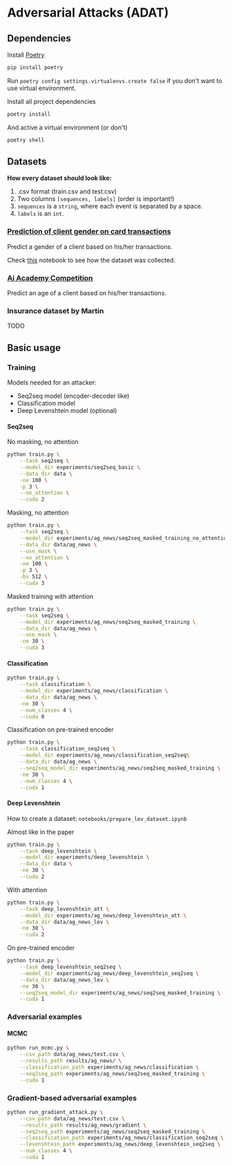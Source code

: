 # Adversarial Attacks (ADAT)

## Dependencies

Install [Poetry](https://python-poetry.org/)

```bash
pip install poetry
```

Run `poetry config settings.virtualenvs.create false` if you don't want to use virtual environment.


Install all project dependencies

```bash
poetry install
```

And active a virtual environment (or don't)

```bash
poetry shell
```


## Datasets

**How every dataset should look like:**
1. .csv format (train.csv and test.csv)
2. Two columns `[sequences, labels]` (order is important!)
3. `sequences` is a `string`, where each event is separated by a space.
4. `labels` is an `int`.

### [Prediction of client gender on card transactions](https://www.kaggle.com/c/python-and-analyze-data-final-project/data)

Predict a gender of a client based on his/her transactions.

Check [this](https://github.com/fursovia/adversarial_attacks/blob/master/notebooks/kaggle_dataset_preparation.ipynb)
notebook to see how the dataset was collected.

### [Ai Academy Competition](https://onti.ai-academy.ru/competition)

Predict an age of a client based on his/her transactions.

### Insurance dataset by Martin

TODO


## Basic usage

### Training

Models needed for an attacker:
* Seq2seq model (encoder-decoder like)
* Classification model
* Deep Levenshtein model (optional)

#### Seq2seq

No masking, no attention

```bash
python train.py \
    --task seq2seq \
    --model_dir experiments/seq2seq_basic \
    --data_dir data \
    -ne 100 \
    -p 3 \
    --no_attention \
    --cuda 2
```

Masking, no attention
```bash
python train.py \
    --task seq2seq \
    --model_dir experiments/ag_news/seq2seq_masked_training_no_attention \
    --data_dir data/ag_news \
    --use_mask \
    --no_attention \
    -ne 100 \
    -p 3 \
    -bs 512 \
    --cuda 3
```


Masked training with attention

```bash
python train.py \
    --task seq2seq \
    --model_dir experiments/ag_news/seq2seq_masked_training \
    --data_dir data/ag_news \
    --use_mask \
    -ne 30 \
    --cuda 3
```


#### Classification

```bash
python train.py \
    --task classification \
    --model_dir experiments/ag_news/classification \
    --data_dir data/ag_news \
    -ne 30 \
    --num_classes 4 \
    --cuda 0
```

Classification on pre-trained encoder

```bash
python train.py \
    --task classification_seq2seq \
    --model_dir experiments/ag_news/classification_seq2seq\
    --data_dir data/ag_news \
    --seq2seq_model_dir experiments/ag_news/seq2seq_masked_training \
    -ne 30 \
    --num_classes 4 \
    --cuda 1
```


#### Deep Levenshtein

How to create a dataset: `notebooks/prepare_lev_dataset.ipynb`


Almost like in the paper

```bash
python train.py \
    --task deep_levenshtein \
    --model_dir experiments/deep_levenshtein \
    --data_dir data \
    -ne 30 \
    --cuda 2
```

With attention

```bash
python train.py \
    --task deep_levenshtein_att \
    --model_dir experiments/ag_news/deep_levenshtein_att \
    --data_dir data/ag_news_lev \
    -ne 30 \
    --cuda 2
```

On pre-trained encoder

```bash
python train.py \
    --task deep_levenshtein_seq2seq \
    --model_dir experiments/ag_news/deep_levenshtein_seq2seq \
    --data_dir data/ag_news_lev \
    -ne 30 \
    --seq2seq_model_dir experiments/ag_news/seq2seq_masked_training \
    --cuda 1
```


### Adversarial examples


#### MCMC

```bash
python run_mcmc.py \
    --csv_path data/ag_news/test.csv \
    --results_path results/ag_news/ \
    --classification_path experiments/ag_news/classification \
    --seq2seq_path experiments/ag_news/seq2seq_masked_training \
    --cuda 1
```


### Gradient-based adversarial examples

```bash
python run_gradient_attack.py \
    --csv_path data/ag_news/test.csv \
    --results_path results/ag_news/gradient \
    --seq2seq_path experiments/ag_news/seq2seq_masked_training \
    --classification_path experiments/ag_news/classification_seq2seq \
    --levenshtein_path experiments/ag_news/deep_levenshtein_seq2seq \
    --num_classes 4 \
    --cuda 1
```